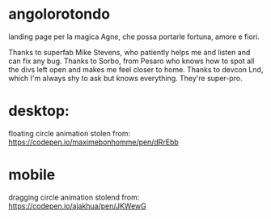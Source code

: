 # angolorotondo

landing page per la magica Agne, che possa portarle fortuna, amore e fiori.

Thanks to superfab Mike Stevens, who patiently helps me and listen and can fix any bug. Thanks to Sorbo, from Pesaro who knows how to spot all the divs left open and makes me feel closer to home.
Thanks to devcon Lnd, which I'm always shy to ask but knows everything. They're super-pro.

# desktop:
floating circle animation stolen from: https://codepen.io/maximebonhomme/pen/dRrEbb

# mobile
dragging circle animation stolend from: https://codepen.io/ajakhua/pen/JKWewG
